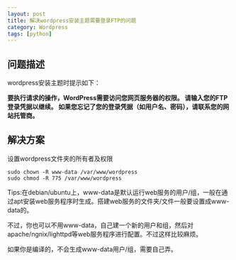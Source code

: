 ```yaml
---
layout: post
title: 解决wordpress安装主题需要登录FTP的问题
category: Wordpress
tags: [python]
---
```


## 问题描述

wordpress安装主题时提示如下：   

**要执行请求的操作，WordPress需要访问您网页服务器的权限。 请输入您的FTP登录凭据以继续。 如果您忘记了您的登录凭据（如用户名、密码），请联系您的网站托管商。**


## 解决方案

设置wordpress文件夹的所有者及权限

```
sudo chown -R www-data /var/www/wordpress
sudo chmod -R 775 /var/www/wordpress
```
Tips:在debian/ubuntu上，www-data是默认运行web服务的用户/组，一般在通过apt安装web服务程序时生成。搭建web服务的文件夹/文件一般要设置成www-data的。  

不过，你也可以不用www-data，自己建一个新的用户和组，然后对apache/ngnix/lighttpd等web服务程序进行配置。不过这样比较麻烦。  

如果你是编译的，不会生成www-data用户/组，需要自己弄。


